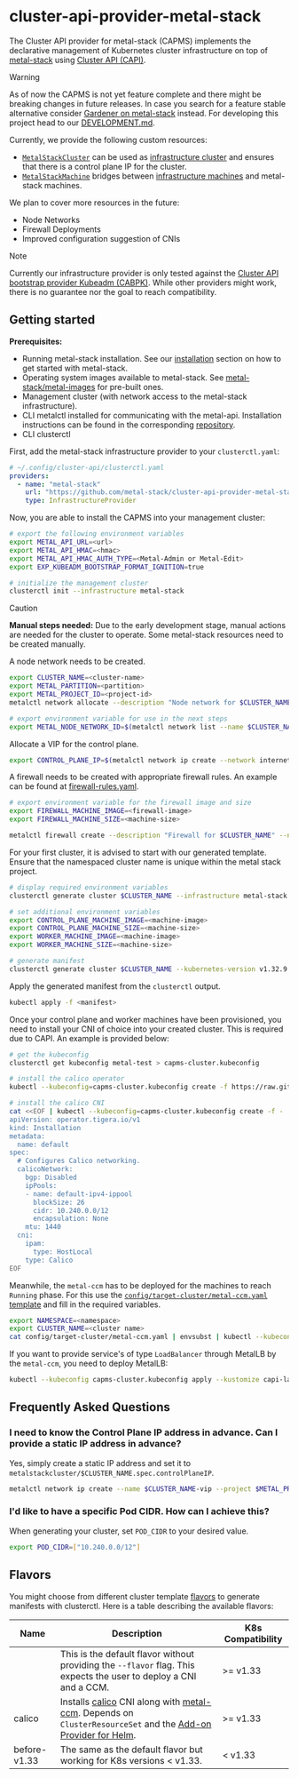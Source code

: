 # cluster-api-provider-metal-stack

The Cluster API provider for metal-stack (CAPMS) implements the declarative management of Kubernetes cluster infrastructure on top of [metal-stack](https://metal-stack.io/) using [Cluster API (CAPI)](https://cluster-api.sigs.k8s.io/).

> [!WARNING]
> As of now the CAPMS is not yet feature complete and there might be breaking changes in future releases.
> In case you search for a feature stable alternative consider [Gardener on metal-stack](https://docs.metal-stack.io/stable/installation/deployment/#Gardener-with-metal-stack) instead.
> For developing this project head to our [DEVELOPMENT.md](/DEVELOPMENT.md).

Currently, we provide the following custom resources:

- [`MetalStackCluster`](./api/v1alpha1/metalstackcluster_types.go) can be used as [infrastructure cluster](https://cluster-api.sigs.k8s.io/developer/providers/contracts/infra-cluster) and ensures that there is a control plane IP for the cluster.
- [`MetalStackMachine`](./api/v1alpha1/metalstackmachine_types.go) bridges between [infrastructure machines](https://cluster-api.sigs.k8s.io/developer/providers/contracts/infra-machine) and metal-stack machines.

We plan to cover more resources in the future:

- Node Networks
- Firewall Deployments
- Improved configuration suggestion of CNIs

> [!note]
> Currently our infrastructure provider is only tested against the [Cluster API bootstrap provider Kubeadm (CABPK)](https://cluster-api.sigs.k8s.io/tasks/bootstrap/kubeadm-bootstrap/index.html?highlight=kubeadm#cluster-api-bootstrap-provider-kubeadm).
> While other providers might work, there is no guarantee nor the goal to reach compatibility.

## Getting started

**Prerequisites:**

- Running metal-stack installation. See our [installation](https://docs.metal-stack.io/stable/installation/deployment/) section on how to get started with metal-stack.
- Operating system images available to metal-stack. See [metal-stack/metal-images](https://github.com/metal-stack/metal-images) for pre-built ones.
- Management cluster (with network access to the metal-stack infrastructure).
- CLI metalctl installed for communicating with the metal-api. Installation instructions can be found in the corresponding [repository](https://github.com/metal-stack/metalctl).
- CLI clusterctl

First, add the metal-stack infrastructure provider to your `clusterctl.yaml`:

```yaml
# ~/.config/cluster-api/clusterctl.yaml
providers:
  - name: "metal-stack"
    url: "https://github.com/metal-stack/cluster-api-provider-metal-stack/releases/latest/download/infrastructure-components.yaml"
    type: InfrastructureProvider
```

Now, you are able to install the CAPMS into your management cluster:

```bash
# export the following environment variables
export METAL_API_URL=<url>
export METAL_API_HMAC=<hmac>
export METAL_API_HMAC_AUTH_TYPE=<Metal-Admin or Metal-Edit>
export EXP_KUBEADM_BOOTSTRAP_FORMAT_IGNITION=true

# initialize the management cluster
clusterctl init --infrastructure metal-stack
```

> [!CAUTION]
> **Manual steps needed:**
> Due to the early development stage, manual actions are needed for the cluster to operate. Some metal-stack resources need to be created manually.

A node network needs to be created.
```bash
export CLUSTER_NAME=<cluster-name>
export METAL_PARTITION=<partition>
export METAL_PROJECT_ID=<project-id>
metalctl network allocate --description "Node network for $CLUSTER_NAME" --name $CLUSTER_NAME --project $METAL_PROJECT_ID --partition $METAL_PARTITION

# export environment variable for use in the next steps
export METAL_NODE_NETWORK_ID=$(metalctl network list --name $CLUSTER_NAME -o template --template '{{ .id }}')
```

Allocate a VIP for the control plane.

```bash
export CONTROL_PLANE_IP=$(metalctl network ip create --network internet --project $METAL_PROJECT_ID --name "$CLUSTER_NAME-vip" --type static -o template --template "{{ .ipaddress }}")
```

A firewall needs to be created with appropriate firewall rules. An example can be found at [firewall-rules.yaml](config/target-cluster/firewall-rules.yaml).
```bash
# export environment variable for the firewall image and size
export FIREWALL_MACHINE_IMAGE=<firewall-image>
export FIREWALL_MACHINE_SIZE=<machine-size>

metalctl firewall create --description "Firewall for $CLUSTER_NAME" --name "$CLUSTER_NAME-fw" --hostname "$CLUSTER_NAME-fw" --project $METAL_PROJECT_ID --partition $METAL_PARTITION --image $FIREWALL_MACHINE_IMAGE  --size $FIREWALL_MACHINE_SIZE --firewall-rules-file=<rules.yaml> --networks internet,$METAL_NODE_NETWORK_ID
```

For your first cluster, it is advised to start with our generated template. Ensure that the namespaced cluster name is unique within the metal stack project.

```bash
# display required environment variables
clusterctl generate cluster $CLUSTER_NAME --infrastructure metal-stack --list-variables

# set additional environment variables
export CONTROL_PLANE_MACHINE_IMAGE=<machine-image>
export CONTROL_PLANE_MACHINE_SIZE=<machine-size>
export WORKER_MACHINE_IMAGE=<machine-image>
export WORKER_MACHINE_SIZE=<machine-size>

# generate manifest
clusterctl generate cluster $CLUSTER_NAME --kubernetes-version v1.32.9 --infrastructure metal-stack
```

Apply the generated manifest from the `clusterctl` output.

```bash
kubectl apply -f <manifest>
```

Once your control plane and worker machines have been provisioned, you need to install your CNI of choice into your created cluster. This is required due to CAPI. An example is provided below:

```bash
# get the kubeconfig
clusterctl get kubeconfig metal-test > capms-cluster.kubeconfig

# install the calico operator
kubectl --kubeconfig=capms-cluster.kubeconfig create -f https://raw.githubusercontent.com/projectcalico/calico/v3.28.2/manifests/tigera-operator.yaml

# install the calico CNI
cat <<EOF | kubectl --kubeconfig=capms-cluster.kubeconfig create -f -
apiVersion: operator.tigera.io/v1
kind: Installation
metadata:
  name: default
spec:
  # Configures Calico networking.
  calicoNetwork:
    bgp: Disabled
    ipPools:
    - name: default-ipv4-ippool
      blockSize: 26
      cidr: 10.240.0.0/12
      encapsulation: None
    mtu: 1440
  cni:
    ipam:
      type: HostLocal
    type: Calico
EOF
```

Meanwhile, the `metal-ccm` has to be deployed for the machines to reach `Running` phase. For this use the [`config/target-cluster/metal-ccm.yaml` template](config/target-cluster/metal-ccm.yaml) and fill in the required variables.

```bash
export NAMESPACE=<namespace>
export CLUSTER_NAME=<cluster name>
cat config/target-cluster/metal-ccm.yaml | envsubst | kubectl --kubeconfig capms-cluster.kubeconfig apply -f -
```

If you want to provide service's of type `LoadBalancer` through MetalLB by the `metal-ccm`, you need to deploy MetalLB:

```bash
kubectl --kubeconfig capms-cluster.kubeconfig apply --kustomize capi-lab/metallb
```

## Frequently Asked Questions

### I need to know the Control Plane IP address in advance. Can I provide a static IP address in advance?

Yes, simply create a static IP address and set it to `metalstackcluster/$CLUSTER_NAME.spec.controlPlaneIP`.

```bash
metalctl network ip create --name $CLUSTER_NAME-vip --project $METAL_PROJECT_ID --type static
```

### I'd like to have a specific Pod CIDR. How can I achieve this?

When generating your cluster, set `POD_CIDR` to your desired value.

```bash
export POD_CIDR=["10.240.0.0/12"]
```

## Flavors

You might choose from different cluster template [flavors](https://cluster-api.sigs.k8s.io/clusterctl/commands/generate-cluster.html?highlight=flavor#flavors) to generate manifests with clusterctl. Here is a table describing the available flavors:

| Name         | Description                                                                                                                                                                                                                                                                            | K8s Compatibility |
| ------------ | -------------------------------------------------------------------------------------------------------------------------------------------------------------------------------------------------------------------------------------------------------------------------------------- | ----------------- |
|              | This is the default flavor without providing the `--flavor` flag. This expects the user to deploy a CNI and a CCM.                                                                                                                                                                     | >= v1.33          |
| calico       | Installs [calico](https://docs.tigera.io/calico/latest/about/) CNI along with [metal-ccm](https://github.com/metal-stack/metal-ccm). Depends on `ClusterResourceSet` and the [Add-on Provider for Helm](https://github.com/kubernetes-sigs/cluster-api-addon-provider-helm/tree/main). | >= v1.33          |
| before-v1.33 | The same as the default flavor but working for K8s versions < v1.33.                                                                                                                                                                                                                   | < v1.33           |
